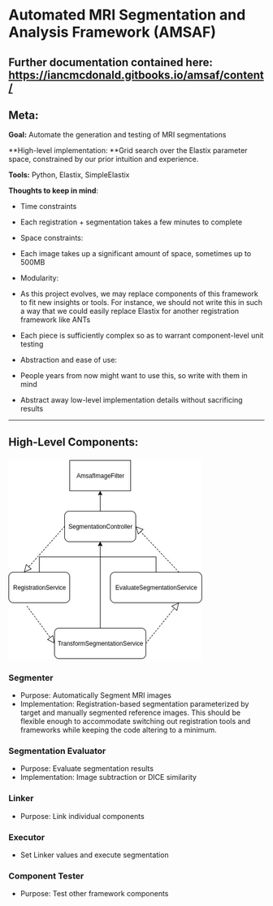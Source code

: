 # Automated MRI Segmentation and Analysis Framework \(AMSAF\)


Further documentation contained here: 
https://iancmcdonald.gitbooks.io/amsaf/content/
---

## Meta:

**Goal:** Automate the generation and testing of MRI segmentations

**High-level implementation: **Grid search over the Elastix parameter space, constrained by our prior intuition and experience.

**Tools:** Python, Elastix, SimpleElastix

**Thoughts to keep in mind**:

* Time constraints
* Each registration + segmentation takes a few minutes to complete
* Space constraints:
* Each image takes up a significant amount of space, sometimes up to 500MB
* Modularity:

* As this project evolves, we may replace components of this framework to fit new insights or tools. For instance, we should not write this in such a way that we could easily replace Elastix for another registration framework like ANTs

* Each piece is sufficiently complex so as to warrant component-level unit testing

* Abstraction and ease of use:

* People years from now might want to use this, so write with them in mind

* Abstract away low-level implementation details without sacrificing results

---

## High-Level Components:

### ![](./diagrams/amsaf_abstraction.jpg)

###

### Segmenter

* Purpose: Automatically Segment MRI images
* Implementation: Registration-based segmentation parameterized by target and manually segmented reference images. This should be flexible enough to accommodate switching out registration tools and frameworks while keeping the code altering to a minimum.

### Segmentation Evaluator

* Purpose: Evaluate segmentation results
* Implementation: Image subtraction or DICE similarity

### Linker

* Purpose: Link individual components

### Executor

* Set Linker values and execute segmentation

### Component Tester

* Purpose: Test other framework components





